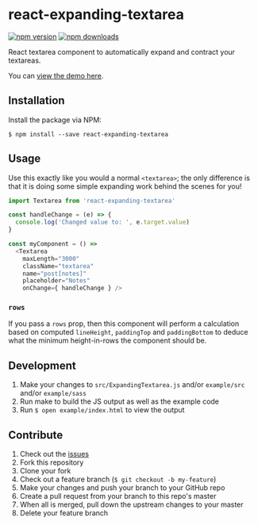 # react-expanding-textarea
[![npm version](https://img.shields.io/npm/v/react-expanding-textarea.svg)](https://www.npmjs.com/package/react-expanding-textarea) [![npm downloads](https://img.shields.io/npm/dt/react-expanding-textarea.svg)](https://www.npmjs.com/package/react-expanding-textarea)

React textarea component to automatically expand and contract your textareas.

You can [view the demo here](http://rpearce.github.io/react-expanding-textarea/).

## Installation
Install the package via NPM:
```
$ npm install --save react-expanding-textarea
```

## Usage
Use this exactly like you would a normal `<textarea>`; the only
difference is that it is doing some simple expanding work behind the scenes for you!
```js
import Textarea from 'react-expanding-textarea'

const handleChange = (e) => {
  console.log('Changed value to: ', e.target.value)
}

const myComponent = () =>
  <Textarea
    maxLength="3000"
    className="textarea"
    name="post[notes]"
    placeholder="Notes"
    onChange={ handleChange } />
```

### `rows`
If you pass a `rows` prop, then this component will perform a calculation based
on computed `lineHeight`, `paddingTop` and `paddingBottom` to deduce what the
minimum height-in-rows the component should be.

## Development
1. Make your changes to `src/ExpandingTextarea.js` and/or `example/src` and/or `example/sass`
1. Run make to build the JS output as well as the example code
1. Run `$ open example/index.html` to view the output

## Contribute
1. Check out the [issues](https://github.com/rpearce/react-expanding-textarea/issues)
1. Fork this repository
1. Clone your fork
1. Check out a feature branch (`$ git checkout -b my-feature`)
1. Make your changes and push your branch to your GitHub repo
1. Create a pull request from your branch to this repo's master
1. When all is merged, pull down the upstream changes to your master
1. Delete your feature branch

